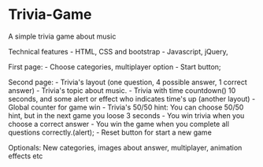 # Trivia-Game
A simple trivia game about music

Technical features
    - HTML, CSS and bootstrap
    - Javascript, jQuery, 
    
First page:
    - Choose categories, multiplayer option
	- Start button;
	
Second page:
	- Trivia's layout (one question, 4 possible answer, 1 correct answer)
	- Trivia's topic about music.
	- Trivia with time countdown() 10 seconds, and some alert or effect who 	indicates time's up (another layout)
	- Global counter for game win 
	- Trivia's 50/50 hint: You can choose 50/50 hint, but in the next game you 	loose 3 seconds
	- You win trivia when you choose a correct answer
	- You win the game when you complete all questions correctly.(alert);
	- Reset button for start a new game
	
Optionals: New categories, images about answer, multiplayer, animation effects etc
